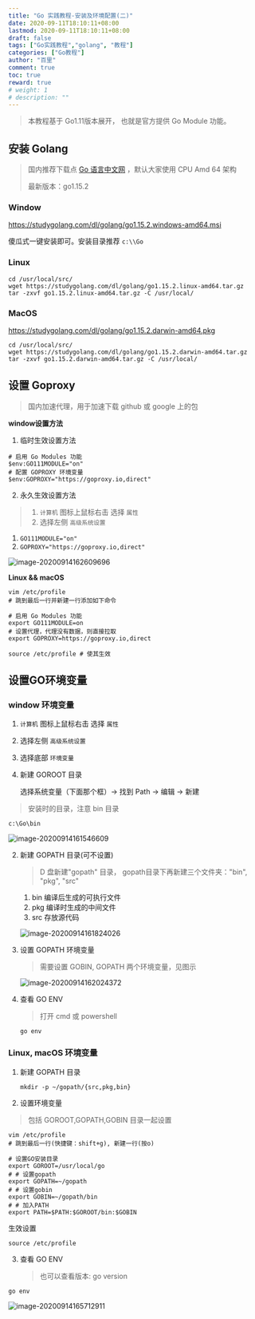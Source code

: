```yaml
---
title: "Go 实践教程-安装及环境配置(二)"
date: 2020-09-11T18:10:11+08:00
lastmod: 2020-09-11T18:10:11+08:00
draft: false
tags: ["Go实践教程","golang", "教程"]
categories: ["Go教程"]
author: "百里"
comment: true
toc: true
reward: true
# weight: 1
# description: ""
---
```


> 本教程基于 Go1.11版本展开， 也就是官方提供 Go Module 功能。

## 安装 Golang 

> 国内推荐下载点 [Go 语言中文网](https://studygolang.com/dl) ，默认大家使用 CPU Amd 64 架构
>
> 最新版本：go1.15.2

###  Window

https://studygolang.com/dl/golang/go1.15.2.windows-amd64.msi

 傻瓜式一键安装即可。安装目录推荐 `c:\\Go`

### Linux 

```shell
cd /usr/local/src/
wget https://studygolang.com/dl/golang/go1.15.2.linux-amd64.tar.gz
tar -zxvf go1.15.2.linux-amd64.tar.gz -C /usr/local/
```

### MacOS

https://studygolang.com/dl/golang/go1.15.2.darwin-amd64.pkg

```shell
cd /usr/local/src/
wget https://studygolang.com/dl/golang/go1.15.2.darwin-amd64.tar.gz
tar -zxvf go1.15.2.darwin-amd64.tar.gz -C /usr/local/
```


## 设置 Goproxy


> 国内加速代理，用于加速下载 github 或 google 上的包

**window设置方法**

1. 临时生效设置方法

```shell
# 启用 Go Modules 功能
$env:GO111MODULE="on"
# 配置 GOPROXY 环境变量
$env:GOPROXY="https://goproxy.io,direct"
```

2. 永久生效设置方法

> 1. `计算机` 图标上鼠标右击 选择 `属性`
> 2. 选择左侧 `高级系统设置`

1. `GO111MODULE="on"`
2. `GOPROXY="https://goproxy.io,direct"`

![image-20200914162609696](https://cdn.jsdelivr.net/gh/yezihack/assets/b/20200914162610.png?imageslim)

**Linux && macOS**

```shell
vim /etc/profile
# 跳到最后一行并新建一行添加如下命令

# 启用 Go Modules 功能
export GO111MODULE=on
# 设置代理，代理没有数据，则直接拉取
export GOPROXY=https://goproxy.io,direct

source /etc/profile # 使其生效
```

## 设置GO环境变量

### window 环境变量

1. `计算机` 图标上鼠标右击 选择 `属性`
2. 选择左侧 `高级系统设置`
3. 选择底部 `环境变量`

1. 新建 GOROOT 目录 

    选择系统变量（下面那个框）-> 找到 Path -> 编辑 -> 新建

> 安装时的目录，注意 bin 目录

```shell
c:\Go\bin
```

![image-20200914161546609](https://cdn.jsdelivr.net/gh/yezihack/assets/b/20200914161555.png?imageslim)

2. 新建 GOPATH 目录(可不设置)

   >  D 盘新建"gopath" 目录， gopath目录下再新建三个文件夹："bin", "pkg", "src"

   1. bin 编译后生成的可执行文件
   2. pkg 编译时生成的中间文件
   3. src 存放源代码

   ![image-20200914161824026](https://cdn.jsdelivr.net/gh/yezihack/assets/b/20200914161825.png?imageslim)

3. 设置 GOPATH 环境变量

   > 需要设置 GOBIN, GOPATH 两个环境变量，见图示

   ![image-20200914162024372](https://cdn.jsdelivr.net/gh/yezihack/assets/b/20200914162025.png?imageslim)

4. 查看 GO ENV

   >  打开 cmd 或 powershell

    ```shell
    go env
    ```

### Linux, macOS 环境变量

1. 新建 GOPATH 目录 

   ```shell
   mkdir -p ~/gopath/{src,pkg,bin}
   ```
2. 设置环境变量
> 包括 GOROOT,GOPATH,GOBIN 目录一起设置

```shell
vim /etc/profile
# 跳到最后一行(快捷键：shift+g), 新建一行(按o)

# 设置GO安装目录 
export GOROOT=/usr/local/go
# # 设置gopath
export GOPATH=~/gopath
# # 设置gobin
export GOBIN=~/gopath/bin
# # 加入PATH
export PATH=$PATH:$GOROOT/bin:$GOBIN
```

生效设置

```shell
source /etc/profile
```

3. 查看 GO ENV

   > 也可以查看版本: go version

```
go env
```

![image-20200914165712911](https://cdn.jsdelivr.net/gh/yezihack/assets/b/20200914165713.png?imageslim)